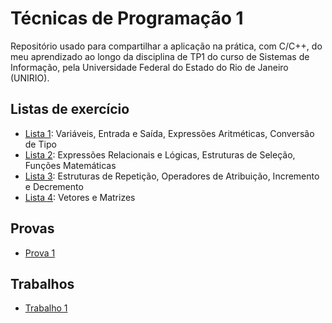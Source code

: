 # Técnicas de Programação 1
<p>Repositório usado para compartilhar a aplicação na prática, com C/C++, do meu aprendizado ao longo da disciplina de TP1 do curso de Sistemas de Informação, pela Universidade Federal do Estado do Rio de Janeiro (UNIRIO).</p>

## Listas de exercício
- [Lista 1](https://github.com/davilimabr/bsi-tecnicas-de-programacao-1/tree/main/listas-de-exercicio/lista-1): Variáveis, Entrada e Saída, Expressões Aritméticas, Conversão de Tipo
- [Lista 2](https://github.com/davilimabr/bsi-tecnicas-de-programacao-1/tree/main/listas-de-exercicio/lista-2): Expressões Relacionais e Lógicas, Estruturas de Seleção, Funções Matemáticas
- [Lista 3](https://github.com/davilimabr/bsi-tecnicas-de-programacao-1/tree/main/listas-de-exercicio/lista-3): Estruturas de Repetição, Operadores de Atribuição, Incremento e Decremento
- [Lista 4](https://github.com/davilimabr/bsi-tecnicas-de-programacao-1/tree/main/listas-de-exercicio/lista-4): Vetores e Matrizes

## Provas
- [Prova 1](https://github.com/davilimabr/bsi-tecnicas-de-programacao-1/tree/main/provas/prova-1)

## Trabalhos
- [Trabalho 1](https://github.com/davilimabr/bsi-tecnicas-de-programacao-1/tree/main/trabalhos/trabalho-1)

